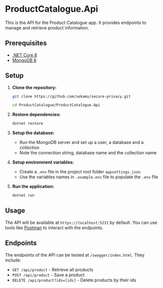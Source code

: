 # ProductCatalogue.Api

This is the API for the Product Catalogue app. It provides endpoints to manage
and retrieve product information.

## Prerequisites

- [.NET Core 8](https://dotnet.microsoft.com/download/dotnet/8.0)
- [MongoDB 8](https://www.mongodb.com/try/download/community)

## Setup

1. **Clone the repository:**

   ```sh
   git clone https://github.com/sekams/secure-privacy.git
   ```

   ```sh
   cd ProductCatalogue/ProductCatalogue.Api
   ```

2. **Restore dependencies:**

   ```sh
   dotnet restore
   ```

3. **Setup the database:**

   - Run the MongoDB server and set up a user, a database and a collection
   - Note the connection string, database name and the collection name

4. **Setup environment variables:**

   - Create a `.env` file in the project root folder `appsettings.json`
   - Use the variables names in `.example.env` file to populate the `.env` file

5. **Run the application:**
   ```sh
   dotnet run
   ```

## Usage

The API will be available at `https://localhost:5231` by default. You can use
tools like [Postman](https://www.postman.com/) to interact with the endpoints.

## Endpoints

The endpoints of the API can be tested at `/swagger/index.html`. They include:

- `GET /api/product` - Retrieve all products
- `POST /api/product` - Save a product
- `DELETE /api/product?ids=[ids]` - Delete products by their ids
